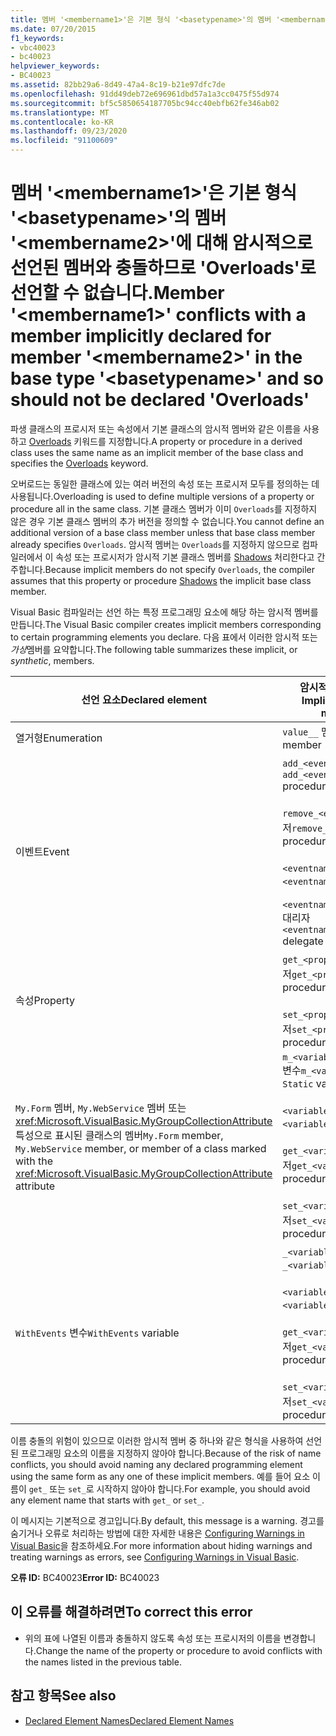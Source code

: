 ```yaml
---
title: 멤버 '<membername1>'은 기본 형식 '<basetypename>'의 멤버 '<membername2>'에 대해 암시적으로 선언된 멤버와 충돌하므로 'Overloads'로 선언할 수 없습니다.
ms.date: 07/20/2015
f1_keywords:
- vbc40023
- bc40023
helpviewer_keywords:
- BC40023
ms.assetid: 82bb29a6-8d49-47a4-8c19-b21e97dfc7de
ms.openlocfilehash: 91dd49deb72e696961dbd57a1a3cc0475f55d974
ms.sourcegitcommit: bf5c5850654187705bc94cc40ebfb62fe346ab02
ms.translationtype: MT
ms.contentlocale: ko-KR
ms.lasthandoff: 09/23/2020
ms.locfileid: "91100609"
---
```

# <a name="member-membername1-conflicts-with-a-member-implicitly-declared-for-member-membername2-in-the-base-type-basetypename-and-so-should-not-be-declared-overloads"></a><span data-ttu-id="0f35d-102">멤버 '\<membername1>'은 기본 형식 '\<basetypename>'의 멤버 '\<membername2>'에 대해 암시적으로 선언된 멤버와 충돌하므로 'Overloads'로 선언할 수 없습니다.</span><span class="sxs-lookup"><span data-stu-id="0f35d-102">Member '\<membername1>' conflicts with a member implicitly declared for member '\<membername2>' in the base type '\<basetypename>' and so should not be declared 'Overloads'</span></span>

<span data-ttu-id="0f35d-103">파생 클래스의 프로시저 또는 속성에서 기본 클래스의 암시적 멤버와 같은 이름을 사용하고 [Overloads](../language-reference/modifiers/overloads.md) 키워드를 지정합니다.</span><span class="sxs-lookup"><span data-stu-id="0f35d-103">A property or procedure in a derived class uses the same name as an implicit member of the base class and specifies the [Overloads](../language-reference/modifiers/overloads.md) keyword.</span></span>  
  
 <span data-ttu-id="0f35d-104">오버로드는 동일한 클래스에 있는 여러 버전의 속성 또는 프로시저 모두를 정의하는 데 사용됩니다.</span><span class="sxs-lookup"><span data-stu-id="0f35d-104">Overloading is used to define multiple versions of a property or procedure all in the same class.</span></span> <span data-ttu-id="0f35d-105">기본 클래스 멤버가 이미 `Overloads`를 지정하지 않은 경우 기본 클래스 멤버의 추가 버전을 정의할 수 없습니다.</span><span class="sxs-lookup"><span data-stu-id="0f35d-105">You cannot define an additional version of a base class member unless that base class member already specifies `Overloads`.</span></span> <span data-ttu-id="0f35d-106">암시적 멤버는 `Overloads`를 지정하지 않으므로 컴파일러에서 이 속성 또는 프로시저가 암시적 기본 클래스 멤버를 [Shadows](../language-reference/modifiers/shadows.md) 처리한다고 간주합니다.</span><span class="sxs-lookup"><span data-stu-id="0f35d-106">Because implicit members do not specify `Overloads`, the compiler assumes that this property or procedure [Shadows](../language-reference/modifiers/shadows.md) the implicit base class member.</span></span>  
  
 <span data-ttu-id="0f35d-107">Visual Basic 컴파일러는 선언 하는 특정 프로그래밍 요소에 해당 하는 암시적 멤버를 만듭니다.</span><span class="sxs-lookup"><span data-stu-id="0f35d-107">The Visual Basic compiler creates implicit members corresponding to certain programming elements you declare.</span></span> <span data-ttu-id="0f35d-108">다음 표에서 이러한 암시적 또는 *가상*멤버를 요약합니다.</span><span class="sxs-lookup"><span data-stu-id="0f35d-108">The following table summarizes these implicit, or *synthetic*, members.</span></span>  
  
|<span data-ttu-id="0f35d-109">선언 요소</span><span class="sxs-lookup"><span data-stu-id="0f35d-109">Declared element</span></span>|<span data-ttu-id="0f35d-110">암시적으로 만든 멤버</span><span class="sxs-lookup"><span data-stu-id="0f35d-110">Implicitly created members</span></span>|  
|----------------------|--------------------------------|  
|<span data-ttu-id="0f35d-111">열거형</span><span class="sxs-lookup"><span data-stu-id="0f35d-111">Enumeration</span></span>|<span data-ttu-id="0f35d-112">`value__` 멤버</span><span class="sxs-lookup"><span data-stu-id="0f35d-112">`value__` member</span></span>|  
|<span data-ttu-id="0f35d-113">이벤트</span><span class="sxs-lookup"><span data-stu-id="0f35d-113">Event</span></span>|<span data-ttu-id="0f35d-114">`add_<eventname>` 프로시저</span><span class="sxs-lookup"><span data-stu-id="0f35d-114">`add_<eventname>` procedure</span></span><br /><br /> <span data-ttu-id="0f35d-115">`remove_<eventname>` 프로시저</span><span class="sxs-lookup"><span data-stu-id="0f35d-115">`remove_<eventname>` procedure</span></span><br /><br /> <span data-ttu-id="0f35d-116">`<eventname>Event` 필드</span><span class="sxs-lookup"><span data-stu-id="0f35d-116">`<eventname>Event` field</span></span><br /><br /> <span data-ttu-id="0f35d-117">`<eventname>EventHandler` 대리자</span><span class="sxs-lookup"><span data-stu-id="0f35d-117">`<eventname>EventHandler` delegate</span></span>|  
|<span data-ttu-id="0f35d-118">속성</span><span class="sxs-lookup"><span data-stu-id="0f35d-118">Property</span></span>|<span data-ttu-id="0f35d-119">`get_<propertyname>` 프로시저</span><span class="sxs-lookup"><span data-stu-id="0f35d-119">`get_<propertyname>` procedure</span></span><br /><br /> <span data-ttu-id="0f35d-120">`set_<propertyname>` 프로시저</span><span class="sxs-lookup"><span data-stu-id="0f35d-120">`set_<propertyname>` procedure</span></span>|  
|<span data-ttu-id="0f35d-121">`My.Form` 멤버, `My.WebService` 멤버 또는 <xref:Microsoft.VisualBasic.MyGroupCollectionAttribute> 특성으로 표시된 클래스의 멤버</span><span class="sxs-lookup"><span data-stu-id="0f35d-121">`My.Form` member, `My.WebService` member, or member of a class marked with the <xref:Microsoft.VisualBasic.MyGroupCollectionAttribute> attribute</span></span>|<span data-ttu-id="0f35d-122">`m_<variablename>``Static`변수</span><span class="sxs-lookup"><span data-stu-id="0f35d-122">`m_<variablename>` `Static` variable</span></span><br /><br /> <span data-ttu-id="0f35d-123">`<variablename>` 속성</span><span class="sxs-lookup"><span data-stu-id="0f35d-123">`<variablename>` property</span></span><br /><br /> <span data-ttu-id="0f35d-124">`get_<variablename>` 프로시저</span><span class="sxs-lookup"><span data-stu-id="0f35d-124">`get_<variablename>` procedure</span></span><br /><br /> <span data-ttu-id="0f35d-125">`set_<variablename>` 프로시저</span><span class="sxs-lookup"><span data-stu-id="0f35d-125">`set_<variablename>` procedure</span></span>|  
|<span data-ttu-id="0f35d-126">`WithEvents` 변수</span><span class="sxs-lookup"><span data-stu-id="0f35d-126">`WithEvents` variable</span></span>|<span data-ttu-id="0f35d-127">`_<variablename>` 변수</span><span class="sxs-lookup"><span data-stu-id="0f35d-127">`_<variablename>` variable</span></span><br /><br /> <span data-ttu-id="0f35d-128">`<variablename>` 속성</span><span class="sxs-lookup"><span data-stu-id="0f35d-128">`<variablename>` property</span></span><br /><br /> <span data-ttu-id="0f35d-129">`get_<variablename>` 프로시저</span><span class="sxs-lookup"><span data-stu-id="0f35d-129">`get_<variablename>` procedure</span></span><br /><br /> <span data-ttu-id="0f35d-130">`set_<variablename>` 프로시저</span><span class="sxs-lookup"><span data-stu-id="0f35d-130">`set_<variablename>` procedure</span></span>|  
  
 <span data-ttu-id="0f35d-131">이름 충돌의 위험이 있으므로 이러한 암시적 멤버 중 하나와 같은 형식을 사용하여 선언된 프로그래밍 요소의 이름을 지정하지 않아야 합니다.</span><span class="sxs-lookup"><span data-stu-id="0f35d-131">Because of the risk of name conflicts, you should avoid naming any declared programming element using the same form as any one of these implicit members.</span></span> <span data-ttu-id="0f35d-132">예를 들어 요소 이름이 `get_` 또는 `set_`로 시작하지 않아야 합니다.</span><span class="sxs-lookup"><span data-stu-id="0f35d-132">For example, you should avoid any element name that starts with `get_` or `set_`.</span></span>  
  
 <span data-ttu-id="0f35d-133">이 메시지는 기본적으로 경고입니다.</span><span class="sxs-lookup"><span data-stu-id="0f35d-133">By default, this message is a warning.</span></span> <span data-ttu-id="0f35d-134">경고를 숨기거나 오류로 처리하는 방법에 대한 자세한 내용은 [Configuring Warnings in Visual Basic](/visualstudio/ide/configuring-warnings-in-visual-basic)을 참조하세요.</span><span class="sxs-lookup"><span data-stu-id="0f35d-134">For more information about hiding warnings and treating warnings as errors, see [Configuring Warnings in Visual Basic](/visualstudio/ide/configuring-warnings-in-visual-basic).</span></span>  
  
 <span data-ttu-id="0f35d-135">**오류 ID:** BC40023</span><span class="sxs-lookup"><span data-stu-id="0f35d-135">**Error ID:** BC40023</span></span>  
  
## <a name="to-correct-this-error"></a><span data-ttu-id="0f35d-136">이 오류를 해결하려면</span><span class="sxs-lookup"><span data-stu-id="0f35d-136">To correct this error</span></span>  
  
- <span data-ttu-id="0f35d-137">위의 표에 나열된 이름과 충돌하지 않도록 속성 또는 프로시저의 이름을 변경합니다.</span><span class="sxs-lookup"><span data-stu-id="0f35d-137">Change the name of the property or procedure to avoid conflicts with the names listed in the previous table.</span></span>  
  
## <a name="see-also"></a><span data-ttu-id="0f35d-138">참고 항목</span><span class="sxs-lookup"><span data-stu-id="0f35d-138">See also</span></span>

- [<span data-ttu-id="0f35d-139">Declared Element Names</span><span class="sxs-lookup"><span data-stu-id="0f35d-139">Declared Element Names</span></span>](../programming-guide/language-features/declared-elements/declared-element-names.md)
